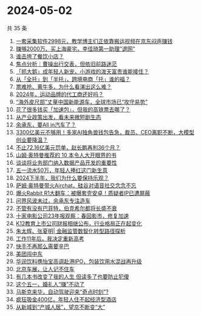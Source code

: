 # 2024-05-02

共 35 条

<!-- BEGIN 36KR -->
<!-- 最后更新时间 2024-05-02 11:01:09 +0800 -->
1. [一套采集软件2998元，教学博主们正依靠搬运视频在京东闷声赚钱](https://36kr.com/p/2755877033300612)
1. [赚够2000万、买上海豪宅，李佳琦第一助理“退网”](https://36kr.com/p/2755857337400321)
1. [谁击垮了餐饮小店？](https://36kr.com/p/2753106356091657)
1. [焦点分析｜曹操出行交表，但依旧前路迷茫](https://36kr.com/p/2755458802187013)
1. [「抓大鹅」成年轻人新宠，小游戏的泼天富贵谁能接住？](https://36kr.com/p/2756756011777026)
1. [从「全托」到「半托」，跨境电商「托」谁的福？](https://36kr.com/p/2756042208393991)
1. [票难抢、黄牛多，为什么看演出这么难？](https://36kr.com/p/2756758126050310)
1. [2024年，运动品牌的代工商还好吗？](https://36kr.com/p/2755812831542020)
1. [“海外皮尺部”丈量中国新能源车，全球市场已“攻守易势”](https://36kr.com/p/2755964444643971)
1. [花了很多钱买「加速包」，但我的高铁票去哪了？](https://36kr.com/p/2755913415539458)
1. [从产业政策出发，看未来微短剧生态](https://36kr.com/p/2756004772051716)
1. [余承东，要All in汽车了？](https://36kr.com/p/2757069967735817)
1. [3300亿美元不够用！多家AI独角兽钱包告急，裁员、CEO离职不断，大模型创业要降温？](https://36kr.com/p/2757006831077127)
1. [不止72.16亿美元罚单，赵长鹏再判36个月？](https://36kr.com/p/2755858804849416)
1. [山姆·奥特曼推荐的 10 本令人大开眼界的书](https://36kr.com/p/2581417411307137)
1. [谈谈将业务部门纳入数据产品开发的重要性](https://36kr.com/p/2756872523185161)
1. [五一流水50万，年轻人捧红这门新生意](https://36kr.com/p/2757376240417540)
1. [2024下半年，我们为什么要保持乐观？](https://36kr.com/p/2757414311083013)
1. [萨姆·奥特曼带火Airchat，硅谷对语音社交念念不忘](https://36kr.com/p/2757184388135944)
1. [爆火Rabbit R1大翻车：被曝套壳安卓！质疑者IP已遭屏蔽](https://36kr.com/p/2756898273721351)
1. [问界风波未过，余承东专注造车](https://36kr.com/p/2756901379652609)
1. [不管有没有巴菲特，伯克希尔都将长盛不衰](https://36kr.com/p/2756849564203780)
1. [十家电影公司23年报观察：春回影市，修复加速](https://36kr.com/p/2757496604818438)
1. [K12教育上市公司财报相继公布，行业格局正在起变化](https://36kr.com/p/2756118590601988)
1. [朱太辉、张夏明| 金融监管数智化转型路径探析](https://36kr.com/p/2756658098781188)
1. [工作11年后，我决定重新高考](https://36kr.com/p/2754269911710470)
1. [快手不再那么需要辛巴](https://36kr.com/p/2755912534686468)
1. [美团闯中东](https://36kr.com/p/2755847586610179)
1. [华润饮料携怡宝高调赴港IPO，包装饮用水混战再升级](https://36kr.com/p/2756058337019656)
1. [北京车展，让人记不住车](https://36kr.com/p/2756065987725063)
1. [有几本书改变了我的人生 但读多了也要防止犯傻](https://36kr.com/p/2681685828206729)
1. [这个五一，婚礼人“赚”不动了](https://36kr.com/p/2756630624893953)
1. [马斯克来华，自动驾驶迎来“奇点时刻”?](https://36kr.com/p/2756071160969987)
1. [疯狂吸金400亿，年轻人住不起经济型酒店](https://36kr.com/p/2756617057090563)
1. [从新城到“产城人居”，望京不断变“大”](https://36kr.com/p/2755778827778817)
<!-- END 36KR -->